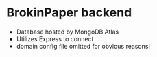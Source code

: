 # BrokinPaper backend
- Database hosted by MongoDB Atlas
- Utilizes Express to connect 
- domain config file omitted for obvious reasons!